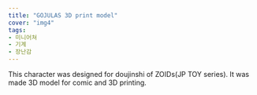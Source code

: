 ```yaml
---
title: "GOJULAS 3D print model"
cover: "img4"
tags:
- 미니어쳐
- 기계
- 장난감
---
```

This character was designed for doujinshi of ZOIDs(JP TOY series).
It was made 3D model for comic and 3D printing.